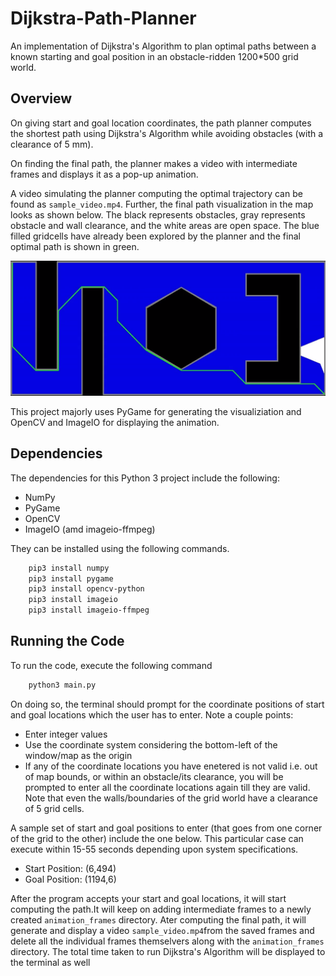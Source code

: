 # Dijkstra-Path-Planner

An implementation of Dijkstra's Algorithm to plan optimal paths between a known starting and goal position in an obstacle-ridden 1200*500 grid world.

## Overview
On giving start and goal location coordinates, the path planner computes the shortest path using Dijkstra's Algorithm while avoiding obstacles (with a clearance of 5 mm).

On finding the final path, the planner makes a video with intermediate frames and displays it as a pop-up animation.

A video simulating the planner computing the optimal trajectory can be found as `sample_video.mp4`. Further, the final path visualization in the map looks as shown below. The black represents obstacles, gray represents obstacle and wall clearance, and the white areas are open space. The blue filled gridcells have already been explored by the planner and the final optimal path is shown in green.

<p align="center">
  <img src="sample_path.png"/>
</p>

This project majorly uses PyGame for generating the visualiziation and OpenCV and ImageIO for displaying the animation.

## Dependencies
The dependencies for this Python 3 project include the following:
<ul>
<li> NumPy
<li> PyGame
<li> OpenCV
<li> ImageIO (amd imageio-ffmpeg)
</ul>
They can be installed using the following commands.

```sh
    pip3 install numpy
    pip3 install pygame
    pip3 install opencv-python
    pip3 install imageio
    pip3 install imageio-ffmpeg
```

## Running the Code
To run the code, execute the following command
```sh
    python3 main.py
```
On doing so, the terminal should prompt for the coordinate positions of start and goal locations which the user has to enter. Note a couple points:
<ul>
<li> Enter integer values
<li> Use the coordinate system considering the bottom-left of the window/map as the origin
<li> If any of the coordinate locations you have enetered is not valid i.e. out of map bounds, or within an obstacle/its clearance, you will be prompted to enter all the coordinate locations again till they are valid. Note that even the walls/boundaries of the grid world have a clearance of 5 grid cells.
</ul>

A sample set of start and goal positions to enter (that goes from one corner of the grid to the other) include the one below. This particular case can execute within 15-55 seconds depending upon system specifications.
<ul>
<li> Start Position: (6,494)
<li> Goal Position: (1194,6)
</ul>

After the program accepts your start and goal locations, it will start computing the path.It will keep on adding intermediate frames to a newly created `animation_frames` directory. Ater computing the final path, it will generate and display a video `sample_video.mp4`from the saved frames and delete all the individual frames themselvers along with the `animation_frames` directory. The total time taken to run Dijkstra's Algorithm will be displayed to the terminal as well

